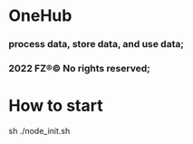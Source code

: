 # OneHub
### process data, store data, and use data;
### 2022 FZ®© No rights reserved;

# How to start
sh ./node_init.sh